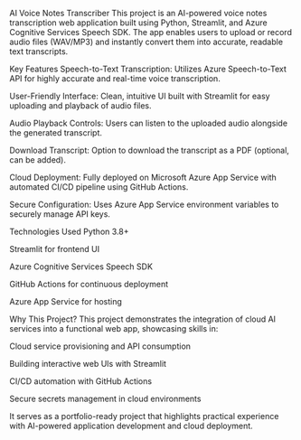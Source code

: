 AI Voice Notes Transcriber
This project is an AI-powered voice notes transcription web application built using Python, Streamlit, and Azure Cognitive Services Speech SDK. The app enables users to upload or record audio files (WAV/MP3) and instantly convert them into accurate, readable text transcripts.

Key Features
Speech-to-Text Transcription: Utilizes Azure Speech-to-Text API for highly accurate and real-time voice transcription.

User-Friendly Interface: Clean, intuitive UI built with Streamlit for easy uploading and playback of audio files.

Audio Playback Controls: Users can listen to the uploaded audio alongside the generated transcript.

Download Transcript: Option to download the transcript as a PDF (optional, can be added).

Cloud Deployment: Fully deployed on Microsoft Azure App Service with automated CI/CD pipeline using GitHub Actions.

Secure Configuration: Uses Azure App Service environment variables to securely manage API keys.

Technologies Used
Python 3.8+

Streamlit for frontend UI

Azure Cognitive Services Speech SDK

GitHub Actions for continuous deployment

Azure App Service for hosting

Why This Project?
This project demonstrates the integration of cloud AI services into a functional web app, showcasing skills in:

Cloud service provisioning and API consumption

Building interactive web UIs with Streamlit

CI/CD automation with GitHub Actions

Secure secrets management in cloud environments

It serves as a portfolio-ready project that highlights practical experience with AI-powered application development and cloud deployment.

